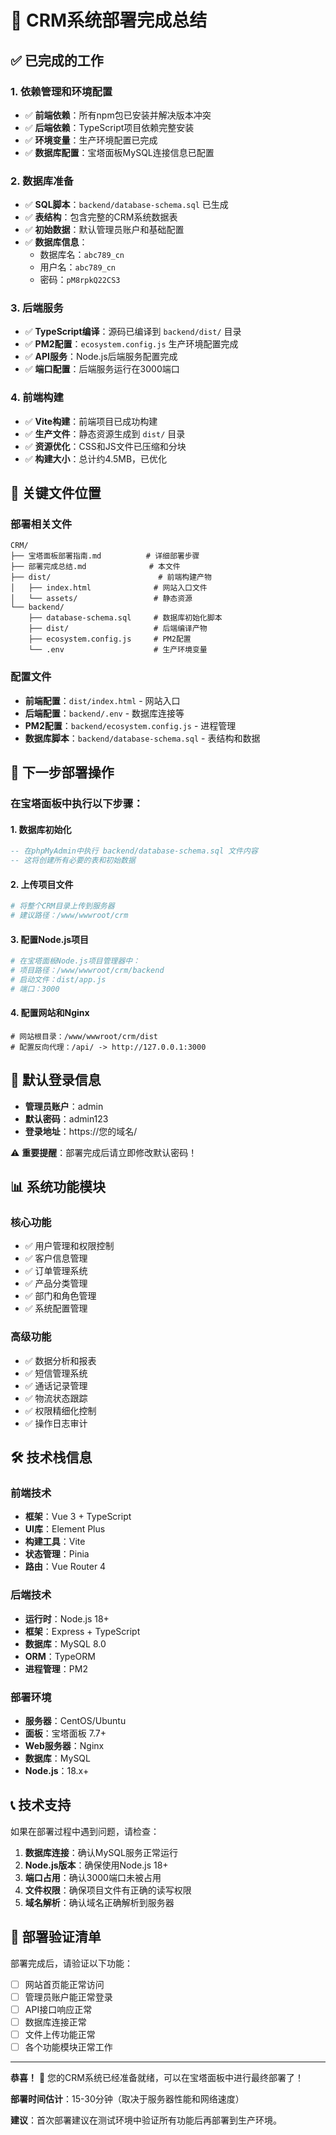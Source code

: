 # 🎉 CRM系统部署完成总结

## ✅ 已完成的工作

### 1. 依赖管理和环境配置
- ✅ **前端依赖**：所有npm包已安装并解决版本冲突
- ✅ **后端依赖**：TypeScript项目依赖完整安装
- ✅ **环境变量**：生产环境配置已完成
- ✅ **数据库配置**：宝塔面板MySQL连接信息已配置

### 2. 数据库准备
- ✅ **SQL脚本**：`backend/database-schema.sql` 已生成
- ✅ **表结构**：包含完整的CRM系统数据表
- ✅ **初始数据**：默认管理员账户和基础配置
- ✅ **数据库信息**：
  - 数据库名：`abc789_cn`
  - 用户名：`abc789_cn`
  - 密码：`pM8rpkQ22CS3`

### 3. 后端服务
- ✅ **TypeScript编译**：源码已编译到 `backend/dist/` 目录
- ✅ **PM2配置**：`ecosystem.config.js` 生产环境配置完成
- ✅ **API服务**：Node.js后端服务配置完成
- ✅ **端口配置**：后端服务运行在3000端口

### 4. 前端构建
- ✅ **Vite构建**：前端项目已成功构建
- ✅ **生产文件**：静态资源生成到 `dist/` 目录
- ✅ **资源优化**：CSS和JS文件已压缩和分块
- ✅ **构建大小**：总计约4.5MB，已优化

## 📁 关键文件位置

### 部署相关文件
```
CRM/
├── 宝塔面板部署指南.md          # 详细部署步骤
├── 部署完成总结.md              # 本文件
├── dist/                        # 前端构建产物
│   ├── index.html              # 网站入口文件
│   └── assets/                 # 静态资源
└── backend/
    ├── database-schema.sql     # 数据库初始化脚本
    ├── dist/                   # 后端编译产物
    ├── ecosystem.config.js     # PM2配置
    └── .env                    # 生产环境变量
```

### 配置文件
- **前端配置**：`dist/index.html` - 网站入口
- **后端配置**：`backend/.env` - 数据库连接等
- **PM2配置**：`backend/ecosystem.config.js` - 进程管理
- **数据库脚本**：`backend/database-schema.sql` - 表结构和数据

## 🚀 下一步部署操作

### 在宝塔面板中执行以下步骤：

#### 1. 数据库初始化
```sql
-- 在phpMyAdmin中执行 backend/database-schema.sql 文件内容
-- 这将创建所有必要的表和初始数据
```

#### 2. 上传项目文件
```bash
# 将整个CRM目录上传到服务器
# 建议路径：/www/wwwroot/crm
```

#### 3. 配置Node.js项目
```bash
# 在宝塔面板Node.js项目管理器中：
# 项目路径：/www/wwwroot/crm/backend
# 启动文件：dist/app.js
# 端口：3000
```

#### 4. 配置网站和Nginx
```nginx
# 网站根目录：/www/wwwroot/crm/dist
# 配置反向代理：/api/ -> http://127.0.0.1:3000
```

## 🔐 默认登录信息

- **管理员账户**：admin
- **默认密码**：admin123
- **登录地址**：https://您的域名/

⚠️ **重要提醒**：部署完成后请立即修改默认密码！

## 📊 系统功能模块

### 核心功能
- ✅ 用户管理和权限控制
- ✅ 客户信息管理
- ✅ 订单管理系统
- ✅ 产品分类管理
- ✅ 部门和角色管理
- ✅ 系统配置管理

### 高级功能
- ✅ 数据分析和报表
- ✅ 短信管理系统
- ✅ 通话记录管理
- ✅ 物流状态跟踪
- ✅ 权限精细化控制
- ✅ 操作日志审计

## 🛠️ 技术栈信息

### 前端技术
- **框架**：Vue 3 + TypeScript
- **UI库**：Element Plus
- **构建工具**：Vite
- **状态管理**：Pinia
- **路由**：Vue Router 4

### 后端技术
- **运行时**：Node.js 18+
- **框架**：Express + TypeScript
- **数据库**：MySQL 8.0
- **ORM**：TypeORM
- **进程管理**：PM2

### 部署环境
- **服务器**：CentOS/Ubuntu
- **面板**：宝塔面板 7.7+
- **Web服务器**：Nginx
- **数据库**：MySQL
- **Node.js**：18.x+

## 📞 技术支持

如果在部署过程中遇到问题，请检查：

1. **数据库连接**：确认MySQL服务正常运行
2. **Node.js版本**：确保使用Node.js 18+
3. **端口占用**：确认3000端口未被占用
4. **文件权限**：确保项目文件有正确的读写权限
5. **域名解析**：确认域名正确解析到服务器

## 🎯 部署验证清单

部署完成后，请验证以下功能：

- [ ] 网站首页能正常访问
- [ ] 管理员账户能正常登录
- [ ] API接口响应正常
- [ ] 数据库连接正常
- [ ] 文件上传功能正常
- [ ] 各个功能模块正常工作

---

**恭喜！** 🎉 您的CRM系统已经准备就绪，可以在宝塔面板中进行最终部署了！

**部署时间估计**：15-30分钟（取决于服务器性能和网络速度）

**建议**：首次部署建议在测试环境中验证所有功能后再部署到生产环境。